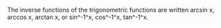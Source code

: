 The inverse functions of the trigonometric functions are written arcsin
x, arccos x, arctan x, or sin^-1^x, cos^-1^x, tan^-1^x.
